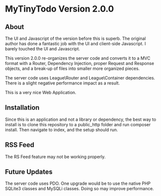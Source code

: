 # MyTinyTodo Version 2.0.0

## About

The UI and Javascript of the version before this is superb. The original author has done a fantastic job with the UI and client-side Javascript. I barely touched the UI and Javascript.

This version 2.0.0 re-organizes the server code and converts it to a MVC format with a Router, Dependency Injection, proper Request and Response objects, and a break-up of files into smaller more organized pieces.

The server code uses League\Router and League\Container dependencies. There is a slight negative performance impact as a result.

This is a very nice Web Application.

## Installation

Since this is an application and not a library or dependency, the best way to install is to clone this repository to a public_http folder and run composer install. Then navigate to index, and the setup should run.

## RSS Feed

The RS Feed feature may not be working properly.

## Future Updates

The server code uses PDO. One upgrade would be to use the native PHP SQLite3 classes and MySQLi classes. Doing so may improve performance.
